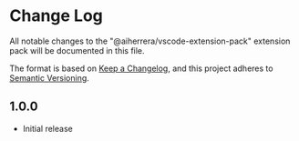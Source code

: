 # Change Log

All notable changes to the "@aiherrera/vscode-extension-pack" extension pack will be documented in this file.

The format is based on [Keep a Changelog](https://keepachangelog.com/en/1.1.1/),
and this project adheres to [Semantic Versioning](https://semver.org/spec/v2.0.0.html).

## 1.0.0

- Initial release
